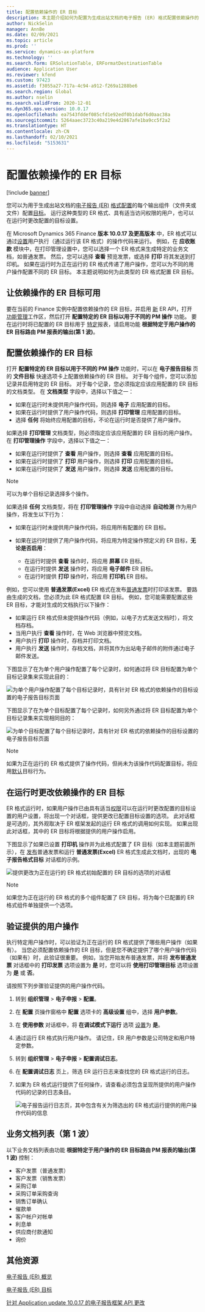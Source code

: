```yaml
---
title: 配置依赖操作的 ER 目标
description: 本主题介绍如何为配置为生成出站文档的电子报告 (ER) 格式配置依赖操作的目标。
author: NickSelin
manager: AnnBe
ms.date: 02/09/2021
ms.topic: article
ms.prod: ''
ms.service: dynamics-ax-platform
ms.technology: ''
ms.search.form: ERSolutionTable, ERFormatDestinationTable
audience: Application User
ms.reviewer: kfend
ms.custom: 97423
ms.assetid: f3055a27-717a-4c94-a912-f269a1288be6
ms.search.region: Global
ms.author: nselin
ms.search.validFrom: 2020-12-01
ms.dyn365.ops.version: 10.0.17
ms.openlocfilehash: ea7543fddef085cfd1e92edf0b1dabf6d0aac38a
ms.sourcegitcommit: 5264aaec3723c40a219e4d2867afe1ba9cc5f2a2
ms.translationtype: HT
ms.contentlocale: zh-CN
ms.lasthandoff: 02/10/2021
ms.locfileid: "5153631"
---
```

# <a name="configure-action-dependent-er-destinations"></a>配置依赖操作的 ER 目标

[!include [banner](../includes/banner.md)]

您可以为用于生成出站文档的[电子报告 (ER)](general-electronic-reporting.md) [格式](general-electronic-reporting.md#FormatComponentOutbound)[配置](general-electronic-reporting.md#Configuration)的每个输出组件（文件夹或文件）配置[目标](electronic-reporting-destinations.md)。 运行这种类型的 ER 格式、具有适当访问权限的用户，也可以在运行时更改配置的目标设置。

在 Microsoft Dynamics 365 Finance **版本 10.0.17 及更高版本** 中，ER 格式可以通过[设置](er-apis-app10-0-17.md)用户执行（通过运行该 ER 格式）的操作代码来运行。 例如，在 **应收账款** 模块中，在打印管理设置中，您可以选择一个 ER 格式来生成特定的业务文档，如普通发票。 然后，您可以选择 **查看** 预览发票，或选择 **打印** 将其发送到打印机。 如果在运行时为正在运行的 ER 格式传递了用户操作，您可以为不同的用户操作配置不同的 ER 目标。 本主题说明如何为此类型的 ER 格式配置 ER 目标。

## <a name="make-action-dependent-er-destinations-available"></a>让依赖操作的 ER 目标可用

要在当前的 Finance 实例中配置依赖操作的 ER 目标，并启用 [新](er-apis-app10-0-17.md) ER API，打开 [功能管理](../../fin-ops/get-started/feature-management/feature-management-overview.md#the-feature-management-workspace)工作区，然后打开 **配置特定的 ER 目标以用于不同的 PM 操作** 功能。 要在运行时将已配置的 ER 目标用于 [特定](#reports-list-wave1)报表，请启用功能 **根据特定于用户操作的 ER 目标路由 PM 报表的输出(第 1 波)**。

## <a name="configure-action-dependent-er-destinations"></a>配置依赖操作的 ER 目标

打开 **配置特定的 ER 目标以用于不同的 PM 操作** 功能时，可以在 **电子报告目标** 页的 **文件目标** 快速选项卡上配置依赖操作的 ER 目标。 对于每个组件，您可以添加记录并启用特定的 ER 目标。 对于每个记录，您必须指定应该应用配置的 ER 目标的文档类型。 在 **文档类型** 字段中，选择以下值之一：

- 如果在运行时未提供用户操作代码，则选择 **电子** 应用配置的目标。
- 如果在运行时提供了用户操作代码，则选择 **打印管理** 应用配置的目标。
- 选择 **任何** 将始终应用配置的目标，不论在运行时是否提供了用户操作。

如果选择 **打印管理** 文档类型，则必须指定应该应用配置的 ER 目标的用户操作。 在 **打印管理操作** 字段中，选择以下值之一：

- 如果在运行时提供了 **查看** 用户操作，则选择 **查看** 应用配置的目标。
- 如果在运行时提供了 **打印** 用户操作，则选择 **打印** 应用配置的目标。
- 如果在运行时提供了 **发送** 用户操作，则选择 **发送** 应用配置的目标。

> [!NOTE]
> 可以为单个目标记录选择多个操作。

如果选择 **任何** 文档类型，将在 **打印管理操作** 字段中自动选择 **自动检测** 作为用户操作，将发生以下行为：

- 如果在运行时未提供用户操作代码，将应用所有配置的 ER 目标。
- 如果在运行时提供了用户操作代码，将应用为特定操作预定义的 ER 目标，**无论是否启用**：

    - 在运行时提供 **查看** 操作时，将应用 **屏幕** ER 目标。
    - 在运行时提供 **发送** 操作时，将应用 **电子邮件** ER 目标。
    - 在运行时提供 **打印** 操作时，将应用 **打印机** ER 目标。

例如，您可以使用 **普通发票(Excel)** ER 格式在发布[普通发票](https://docs.microsoft.com/dynamics365/finance/accounts-receivable/create-free-text-invoice-new)时打印该发票。 要路由生成的文档，您必须为此 ER 格式配置 ER 目标。 例如，您可能需要配置这些 ER 目标，才能对生成的文档执行以下操作：

- 如果运行 ER 格式但未提供操作代码（例如，以电子方式发送文档时），将文档存档。
- 当用户执行 **查看** 操作时，在 Web 浏览器中预览文档。
- 用户执行 **打印** 操作时，存档并打印文档。
- 用户执行 **发送** 操作时，存档文档，并将其作为出站电子邮件的附件通过电子邮件发送。

下图显示了在为单个用户操作配置了每个记录时，如何通过将 ER 目标配置为单个目标记录集来实现此目的：

![为单个用户操作配置了每个目标记录时，具有针对 ER 格式的依赖操作的目标设置的电子报告目标页面](./media/er-destination-action-dependent-01.png)

下图显示了在为单个目标配置了每个记录时，如何另外通过将 ER 目标配置为单个目标记录集来实现相同目的：

![为单个目标配置了每个目标记录时，具有针对 ER 格式的依赖操作的目标设置的电子报告目标页面](./media/er-destination-action-dependent-01a.png)

> [!NOTE]
> 如果为正在运行的 ER 格式提供了操作代码，但尚未为该操作代码配置目标，将应用[默认](electronic-reporting-destinations.md#default-behavior)目标行为。

## <a name="change-action-dependent-er-destinations-at-runtime"></a>在运行时更改依赖操作的 ER 目标

ER 格式运行时，如果用户操作已由具有适当[权限](electronic-reporting-destinations.md#security-considerations)可以在运行时更改配置的目标设置的用户设置，将出现一个对话框，提供更改已配置目标设置的选项。 此对话框是可选的，其外观取决于 ER 框架发起的运行 ER 格式的调用如何实现。 如果出现此对话框，其中的 ER 目标将根据提供的用户操作启用。

下图显示了如果已设置 **打印机** 操作并为此格式配置了 ER 目标（如本主题前面所示），在 [发布](https://docs.microsoft.com/dynamics365/finance/accounts-receivable/create-free-text-invoice-new)普通发票和运行 **普通发票(Excel)** ER 格式生成此文档时，出现的 **电子报告格式目标** 对话框的示例。

![提供更改为正在运行的 ER 格式初始配置的 ER 目标的选项的对话框](./media/er-destination-action-dependent-02.gif)

> [!NOTE]
> 如果您为正在运行的 ER 格式的多个组件配置了 ER 目标，将为每个已配置的 ER 格式组件单独提供一个选项。

## <a name="verify-the-provided-user-action"></a>验证提供的用户操作

执行特定用户操作时，可以验证为正在运行的 ER 格式提供了哪些用户操作（如果有）。 当您必须配置依赖操作的 ER 目标，但是您不确定提供了哪个用户操作代码（如果有）时，此验证很重要。 例如，当您开始发布普通发票，并将 **发布普通发票** 对话框中的 **打印发票** 选项设置为 **是** 时，您可以将 **使用打印管理目标** 选项设置为 **是** 或 **否**。

请按照下列步骤验证提供的用户操作代码。

1. 转到 **组织管理** \> **电子申报** \> **配置**。
2. 在 **配置** 页操作窗格中 **配置** 选项卡的 **高级设置** 组中，选择 **用户参数**。
3. 在 **使用参数** 对话框中，将 **在调试模式下运行** 选项 [设置](er-trace-reports-compare-baseline.md#configure-er-parameters-to-use-the-baseline-feature)为 **是**。
4. 通过运行 ER 格式执行用户操作。 请记住，ER 用户参数是公司特定和用户特定参数。
5. 转到 **组织管理** \> **电子申报** \> **配置调试日志**。
6. 在 **配置调试日志** 页上，筛选 ER 运行日志来查找您的 ER 格式运行的日志。
7. 如果为 ER 格式运行提供了任何操作，请查看必须包含呈现所提供的用户操作代码的记录的日志条目。

    ![电子报告运行日志页，其中包含有关为筛选出的 ER 格式运行提供的用户操作代码的信息](./media/er-destination-action-dependent-03.png)

## <a name=""></a><a name="reports-list-wave1">业务文档列表（第 1 波）</a>

以下业务文档列表由功能 **根据特定于用户操作的 ER 目标路由 PM 报表的输出(第 1 波)** 控制：

- 客户发票（普通发票）
- 客户发票（销售发票）
- 采购订单
- 采购订单采购查询
- 销售订单确认
- 催款单
- 客户帐户对帐单
- 利息单
- 供应商付款通知
- 询价

## <a name="additional-resources"></a>其他资源

[电子报告 (ER) 概览](general-electronic-reporting.md)

[电子报告 (ER) 目标](electronic-reporting-destinations.md)

[针对 Application update 10.0.17 的电子报告框架 API 更改](er-apis-app10-0-17.md)
